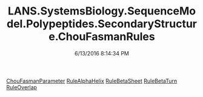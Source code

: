 ﻿---
title: LANS.SystemsBiology.SequenceModel.Polypeptides.SecondaryStructure.ChouFasmanRules
date: 6/13/2016 8:14:34 PM
---

[ChouFasmanParameter](T-LANS.SystemsBiology.SequenceModel.Polypeptides.SecondaryStructure.ChouFasmanRules.ChouFasmanParameter.html)
[RuleAlphaHelix](T-LANS.SystemsBiology.SequenceModel.Polypeptides.SecondaryStructure.ChouFasmanRules.RuleAlphaHelix.html)
[RuleBetaSheet](T-LANS.SystemsBiology.SequenceModel.Polypeptides.SecondaryStructure.ChouFasmanRules.RuleBetaSheet.html)
[RuleBetaTurn](T-LANS.SystemsBiology.SequenceModel.Polypeptides.SecondaryStructure.ChouFasmanRules.RuleBetaTurn.html)
[RuleOverlap](T-LANS.SystemsBiology.SequenceModel.Polypeptides.SecondaryStructure.ChouFasmanRules.RuleOverlap.html)
